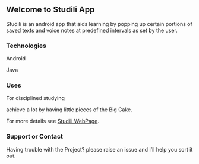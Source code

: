 ## Welcome to Studili App

Studili is an android app that aids learning by popping up certain portions of saved texts and voice notes at predefined intervals as set by the user.

### Technologies
Android

Java

### Uses
For disciplined studying

achieve a lot by having little pieces of the Big Cake.

For more details see [Studili WebPage](https://peterperez.github.io/studili/).

### Support or Contact

Having trouble with the Project? please raise an issue and I’ll help you sort it out.
